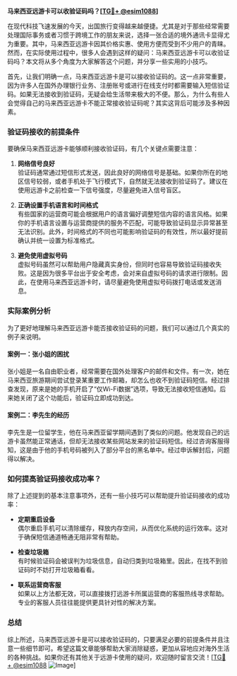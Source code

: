 **马来西亚远游卡可以收验证码吗？[[TG💪+ @esim1088](https://t.me/s/esim1088)]**

在现代科技飞速发展的今天，出国旅行变得越来越便捷。尤其是对于那些经常需要处理国际事务或者习惯于跨境工作的朋友来说，选择一张合适的境外通讯卡显得尤为重要。其中，马来西亚远游卡因其价格实惠、使用方便而受到不少用户的青睐。然而，在实际使用过程中，很多人会遇到这样的疑问：马来西亚远游卡可以收验证码吗？本文将从多个角度为大家解答这个问题，并分享一些实用的小技巧。

首先，让我们明确一点，马来西亚远游卡是可以接收验证码的。这一点非常重要，因为许多人在国外办理银行业务、注册账号或进行在线支付时都需要输入短信验证码。如果无法接收到验证码，无疑会给生活带来极大的不便。那么，为什么有些人会觉得自己的马来西亚远游卡不能正常接收验证码呢？其实这背后可能涉及多种因素。

### 验证码接收的前提条件

要确保马来西亚远游卡能够顺利接收验证码，有几个关键点需要注意：

1. **网络信号良好**  
   验证码通常通过短信形式发送，因此良好的网络信号是基础。如果你所在的地区信号较弱，或者手机处于飞行模式下，自然就无法接收到验证码了。建议在使用远游卡之前检查一下信号强度，尽量避免进入信号盲区。

2. **正确设置手机语言和时间格式**  
   有些国家的运营商可能会根据用户的语言偏好调整短信内容的语言风格。如果你的手机语言设置与运营商提供的服务不匹配，可能导致验证码显示异常甚至无法识别。此外，时间格式的不同也可能影响验证码的有效性，所以最好提前确认并统一设置为标准格式。

3. **避免使用虚拟号码**  
   虚拟号码虽然可以帮助用户隐藏真实身份，但同时也容易导致验证码接收失败。这是因为很多平台出于安全考虑，会对来自虚拟号码的请求进行限制。因此，在使用马来西亚远游卡时，请尽量避免使用虚拟号码拨打电话或发送消息。

### 实际案例分析

为了更好地理解马来西亚远游卡能否接收验证码的问题，我们可以通过几个真实的例子来说明。

#### 案例一：张小姐的困扰
张小姐是一名自由职业者，经常需要在国外处理客户的邮件和文件。有一次，她在马来西亚旅游期间尝试登录某重要工作邮箱，却怎么也收不到验证码短信。经过排查发现，原来是她的手机开启了“仅Wi-Fi数据”选项，导致无法接收短信通知。后来她关闭了这个功能后，验证码立即成功到达。

#### 案例二：李先生的经历
李先生是一位留学生，他在马来西亚留学期间遇到了类似的问题。他发现自己的远游卡虽然能正常通话，但却无法接收某些网站发来的验证码短信。经过咨询客服得知，这是由于他的手机号码被列入了部分平台的黑名单中。经过申诉解封后，问题得以解决。

### 如何提高验证码接收成功率？

除了上述提到的基本注意事项外，还有一些小技巧可以帮助提升验证码接收的成功率：

- **定期重启设备**  
  偶尔重启手机可以清除缓存，释放内存空间，从而优化系统的运行效率。这对于确保短信通道畅通无阻非常有帮助。

- **检查垃圾箱**  
  有时候验证码会被误判为垃圾信息，自动归类到垃圾箱里。因此，在找不到验证码时不妨打开垃圾箱看看。

- **联系运营商客服**  
  如果以上方法都无效，可以直接拨打远游卡所属运营商的客服热线寻求帮助。专业的客服人员往往能提供更具针对性的解决方案。

### 总结

综上所述，马来西亚远游卡是可以接收验证码的，只要满足必要的前提条件并且注意一些细节即可。希望这篇文章能够帮助大家消除疑惑，更加从容地应对海外生活的各种挑战。如果你还有其他关于远游卡使用的疑问，欢迎随时留言交流！[[TG💪+ @esim1088](https://t.me/s/esim1088) ![Image](https://i.postimg.cc/4NQfJmqS/Snipaste-2025-05-13-00-14-12.png)]